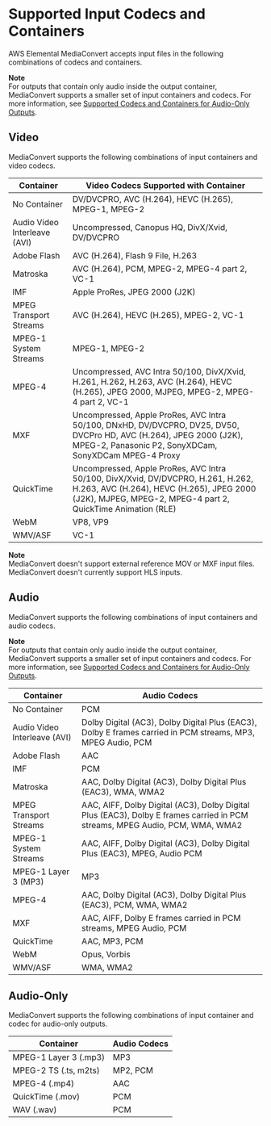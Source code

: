 # Supported Input Codecs and Containers<a name="reference-codecs-containers-input"></a>

AWS Elemental MediaConvert accepts input files in the following combinations of codecs and containers\.

**Note**  
For outputs that contain only audio inside the output container, MediaConvert supports a smaller set of input containers and codecs\. For more information, see [Supported Codecs and Containers for Audio\-Only Outputs](supported-codecs-containers-audio-only.md)\.

## Video<a name="reference-codecs-containers-input-video"></a>

MediaConvert supports the following combinations of input containers and video codecs\.


| Container | Video Codecs Supported with Container | 
| --- | --- | 
| No Container | DV/DVCPRO, AVC \(H\.264\), HEVC \(H\.265\), MPEG\-1, MPEG\-2 | 
| Audio Video Interleave \(AVI\) | Uncompressed, Canopus HQ, DivX/Xvid, DV/DVCPRO | 
| Adobe Flash | AVC \(H\.264\), Flash 9 File, H\.263 | 
| Matroska | AVC \(H\.264\), PCM, MPEG\-2, MPEG\-4 part 2, VC\-1 | 
| IMF | Apple ProRes, JPEG 2000 \(J2K\) | 
| MPEG Transport Streams | AVC \(H\.264\), HEVC \(H\.265\), MPEG\-2, VC\-1 | 
| MPEG\-1 System Streams |  MPEG\-1, MPEG\-2 | 
| MPEG\-4 | Uncompressed, AVC Intra 50/100, DivX/Xvid, H\.261, H\.262, H\.263, AVC \(H\.264\), HEVC \(H\.265\), JPEG 2000, MJPEG, MPEG\-2, MPEG\-4 part 2, VC\-1 | 
| MXF | Uncompressed, Apple ProRes, AVC Intra 50/100, DNxHD, DV/DVCPRO, DV25, DV50, DVCPro HD, AVC \(H\.264\), JPEG 2000 \(J2K\), MPEG\-2, Panasonic P2, SonyXDCam, SonyXDCam MPEG\-4 Proxy | 
| QuickTime | Uncompressed, Apple ProRes, AVC Intra 50/100, DivX/Xvid, DV/DVCPRO, H\.261, H\.262, H\.263, AVC \(H\.264\), HEVC \(H\.265\), JPEG 2000 \(J2K\), MJPEG, MPEG\-2, MPEG\-4 part 2, QuickTime Animation \(RLE\) | 
| WebM | VP8, VP9 | 
| WMV/ASF | VC\-1 | 

**Note**  
MediaConvert doesn't support external reference MOV or MXF input files\.  
MediaConvert doesn't currently support HLS inputs\.

## Audio<a name="reference-codecs-containers-input-audio"></a>

MediaConvert supports the following combinations of input containers and audio codecs\.

**Note**  
For outputs that contain only audio inside the output container, MediaConvert supports a smaller set of input containers and codecs\. For more information, see [Supported Codecs and Containers for Audio\-Only Outputs](supported-codecs-containers-audio-only.md)\.


| Container | Audio Codecs | 
| --- | --- | 
| No Container | PCM | 
| Audio Video Interleave \(AVI\) | Dolby Digital \(AC3\), Dolby Digital Plus \(EAC3\), Dolby E frames carried in PCM streams, MP3, MPEG Audio, PCM | 
| Adobe Flash | AAC | 
| IMF | PCM | 
| Matroska | AAC, Dolby Digital \(AC3\), Dolby Digital Plus \(EAC3\), WMA, WMA2 | 
| MPEG Transport Streams | AAC, AIFF, Dolby Digital \(AC3\), Dolby Digital Plus \(EAC3\), Dolby E frames carried in PCM streams, MPEG Audio, PCM, WMA, WMA2 | 
| MPEG\-1 System Streams | AAC, AIFF, Dolby Digital \(AC3\), Dolby Digital Plus \(EAC3\), MPEG, Audio PCM | 
| MPEG\-1 Layer 3 \(MP3\) | MP3 | 
| MPEG\-4 | AAC, Dolby Digital \(AC3\), Dolby Digital Plus \(EAC3\), PCM, WMA, WMA2 | 
| MXF | AAC, AIFF, Dolby E frames carried in PCM streams, MPEG Audio, PCM | 
| QuickTime | AAC, MP3, PCM | 
| WebM | Opus, Vorbis | 
| WMV/ASF | WMA, WMA2 | 

## Audio\-Only<a name="reference-codecs-containers-input-audio-only"></a>

MediaConvert supports the following combinations of input container and codec for audio\-only outputs\.


| Container | Audio Codecs | 
| --- | --- | 
| MPEG\-1 Layer 3 \(\.mp3\) | MP3 | 
| MPEG\-2 TS \(\.ts, m2ts\) | MP2, PCM | 
| MPEG\-4 \(\.mp4\) | AAC | 
| QuickTime \(\.mov\) | PCM | 
| WAV \(\.wav\) | PCM | 